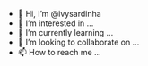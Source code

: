 - 👋 Hi, I’m @ivysardinha
- 👀 I’m interested in ...
- 🌱 I’m currently learning ...
- 💞️ I’m looking to collaborate on ...
- 📫 How to reach me ...

<!---
ivysardinha/ivysardinha is a ✨ special ✨ repository because its `README.md` (this file) appears on your GitHub profile.
You can click the Preview link to take a look at your changes.
--->

